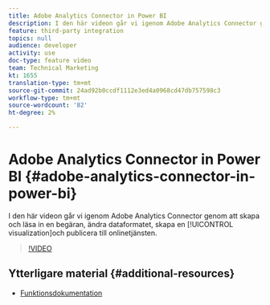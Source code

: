 ```yaml
---
title: Adobe Analytics Connector in Power BI
description: I den här videon går vi igenom Adobe Analytics Connector genom att skapa och läsa in en begäran, ändra dataformatet, skapa en visualisering och publicera till onlinetjänsten.
feature: third-party integration
topics: null
audience: developer
activity: use
doc-type: feature video
team: Technical Marketing
kt: 1655
translation-type: tm+mt
source-git-commit: 24ad92b0ccdf1112e3ed4a0968cd47db757598c3
workflow-type: tm+mt
source-wordcount: '82'
ht-degree: 2%

---
```



# Adobe Analytics Connector in Power BI {#adobe-analytics-connector-in-power-bi}

I den här videon går vi igenom Adobe Analytics Connector genom att skapa och läsa in en begäran, ändra dataformatet, skapa en [!UICONTROL visualization]och publicera till onlinetjänsten.

>[!VIDEO](https://video.tv.adobe.com/v/23130/?quality=12)

## Ytterligare material {#additional-resources}

* [Funktionsdokumentation](https://docs.microsoft.com/en-us/power-bi/desktop-connect-adobe-analytics)
